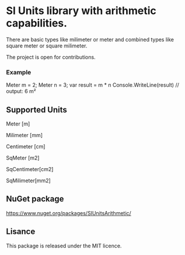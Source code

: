 # SI Units library with arithmetic capabilities.

There are basic types like milimeter or meter and combined types like square meter or square milimeter.

The project is open for contributions.

### Example

Meter m = 2;
Meter n = 3;
var result = m * n
Console.WriteLine(result)
// output: 6 m²

## Supported Units

Meter [m]

Milimeter [mm] 

Centimeter [cm]

SqMeter [m2] 

SqCentimeter[cm2] 

SqMilimeter[mm2]

## NuGet package

https://www.nuget.org/packages/SIUnitsArithmetic/

## Lisance

This package is released under the MIT licence.
